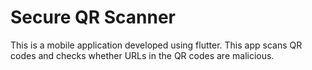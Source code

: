 # Secure QR Scanner

This is a mobile application developed using flutter. This app scans QR codes and checks whether URLs in the QR codes are malicious.
